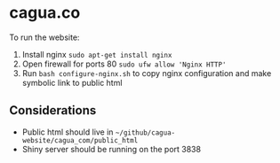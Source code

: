# cagua.co

To run the website:

1. Install nginx `sudo apt-get install nginx`
2. Open firewall for ports 80 `sudo ufw allow 'Nginx HTTP'`
2. Run `bash configure-nginx.sh` to copy nginx configuration and make symbolic link to public html

## Considerations

* Public html should live in `~/github/cagua-website/cagua_com/public_html`
* Shiny server should be running on the port 3838
